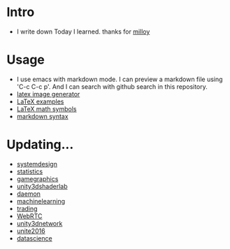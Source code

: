 # Intro

- I write down Today I learned. thanks for [milloy](https://github.com/milooy/TIL)

# Usage

- I use emacs with markdown mode. I can preview a markdown file using 'C-c C-c p'. And I can search with github search in this repository.
- [latex image generator](https://www.codecogs.com/latex/eqneditor.php)
- [LaTeX examples](https://ko.wikipedia.org/wiki/%EC%9C%84%ED%82%A4%EB%B0%B1%EA%B3%BC:TeX_%EB%AC%B8%EB%B2%95)
- [LaTeX math symbols](http://web.ift.uib.no/Teori/KURS/WRK/TeX/symALL.html)
- [markdown syntax](https://dooray.com/htmls/guides/markdown_ko_KR.html)

# Updating...

- [systemdesign](systemdeisgn)
- [statistics](statistics)
- [gamegraphics](gamegraphics)
- [unity3dshaderlab](unity3dshaderlab)
- [daemon](daemon)
- [machinelearning](machinelearning/README.md)
- [trading](trading/)
- [WebRTC](webrtc/README.md)
- [unity3dnetwork](unity3dnetwork/README.md)
- [unite2016](unite2016/README.md)
- [datascience](datascience/README.md)
